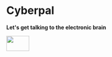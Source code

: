 # Cyberpal
**Let's get talking to the electronic brain**


<a href="https://github.com/404"><img src="https://github.com/riyatyag-6/Cyberpal/blob/main/CyberPal_gif.gif" width="60" height="40"></a>
